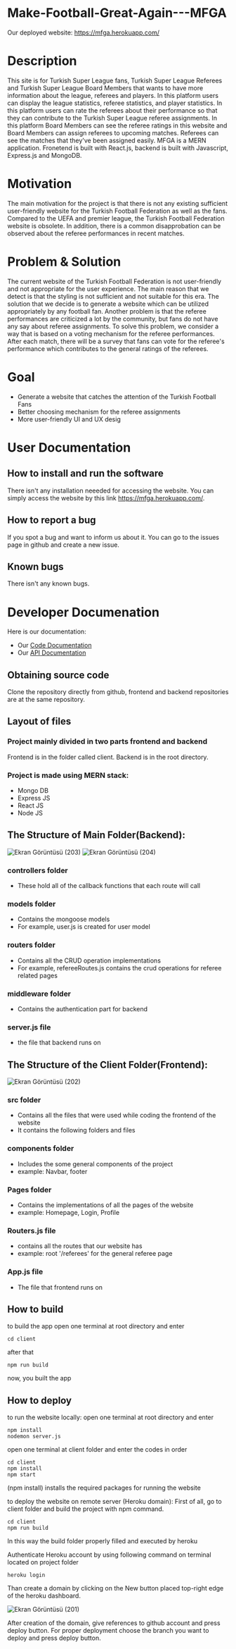 # Make-Football-Great-Again---MFGA


Our deployed website:
https://mfga.herokuapp.com/

# Description
This site is for Turkish Super League fans, Turkish Super League Referees and Turkish Super League Board Members that wants to have more information about the league, referees and players. In this platform users can display the league statistics, referee statistics, and player statistics. In this platform users can rate the referees about their performance so that they can contribute to the Turkish Super League referee assignments. In this platform Board Members can see the referee ratings in this website and Board Members can assign referees to upcoming matches. Referees can see the matches that they've been assigned easily. MFGA is a MERN application. Fronetend is built with React.js, backend is built with Javascript, Express.js and MongoDB.  

# Motivation
The main motivation for the project is that there is not any existing sufficient user-friendly
website for the Turkish Football Federation as well as the fans. Compared to the UEFA and
premier league, the Turkish Football Federation website is obsolete. In addition, there is a
common disapprobation can be observed about the referee performances in recent matches.

# Problem & Solution
The current website of the Turkish Football Federation is not user-friendly and not appropriate
for the user experience. The main reason that we detect is that the styling is not sufficient and
not suitable for this era. The solution that we decide is to generate a website which can be
utilized appropriately by any football fan. Another problem is that the referee performances are
criticized a lot by the community, but fans do not have any say about referee assignments. To
solve this problem, we consider a way that is based on a voting mechanism for the referee
performances. After each match, there will be a survey that fans can vote for the referee's
performance which contributes to the general ratings of the referees.

# Goal
- Generate a website that catches the attention of the Turkish Football Fans
- Better choosing mechanism for the referee assignments
- More user-friendly UI and UX desig

# User Documentation
## How to install and run the software
There isn't any installation neeeded for accessing the website. You can simply access the website by this link https://mfga.herokuapp.com/.

## How to report a bug
If you spot a bug and want to inform us about it. You can go to the issues page in github and create a new issue.

## Known bugs
 There isn't any known bugs.
 
# Developer Documenation
Here is our documentation:
- Our [Code Documentation](https://docs.google.com/document/d/15nAiN_72t7PyvEIviAzCuF1svOTWvkq61-BkOqLAgFc/edit)
- Our [API Documentation](https://mfga.herokuapp.com/doc)
## Obtaining source code
Clone the repository directly from github, frontend and backend repositories are at the same repository.

## Layout of files
### Project mainly divided in two parts frontend and backend
Frontend is in the folder called client.
Backend is in the root directory.
### Project is made using MERN stack:
- Mongo DB
- Express JS
- React JS
- Node JS

## The Structure of Main Folder(Backend):
![Ekran Görüntüsü (203)](https://user-images.githubusercontent.com/88709260/207709963-6b69cd6d-123e-4db4-a12c-b0dab4ab19f9.png)
![Ekran Görüntüsü (204)](https://user-images.githubusercontent.com/88709260/207709979-0e537425-5659-41d3-a993-4823798cb245.png)

### controllers folder
-  These hold all of the callback functions that each route will call
### models folder
- Contains the mongoose models
- For example, user.js is created for user model

### routers folder
- Contains all the CRUD operation implementations
- For example, refereeRoutes.js contains the crud operations for referee related pages

### middleware folder 
- Contains the authentication part for backend

### server.js file
- the file that backend runs on

## The Structure of the Client Folder(Frontend):
![Ekran Görüntüsü (202)](https://user-images.githubusercontent.com/88709260/207710072-81df4c5d-7d93-4a2e-8685-82618866d86c.png)

### src folder
- Contains all the files that were used while coding the frontend of the website
- It contains the following folders and files 

### components folder
- Includes the some general components of the project
- example: Navbar, footer

### Pages folder
- Contains the implementations of all the pages of the website
- example: Homepage, Login, Profile

### Routers.js file
- contains all the routes that our website has
- example: root '/referees' for the general referee page

### App.js file 
- The file that frontend runs on

## How to build
to build the app
open one terminal at root directory and enter
```
cd client
```
after that
```
npm run build
```
now, you built the app

## How to deploy
to run the website locally:
open one terminal at root directory and enter

```
npm install
nodemon server.js
```

open one terminal at client folder and enter the codes in order

```
cd client
npm install
npm start
```
(npm install) installs the required packages for running the website

to deploy the website on remote server (Heroku domain):
First of all, go to client folder and build the project with npm command.
```
cd client
npm run build
```
In this way the build folder properly filled and executed by heroku

Authenticate Heroku account by using following command on terminal located on project folder
```
heroku login
```

Than create a domain by clicking on the New button placed top-right edge of the heroku dashboard.

![Ekran Görüntüsü (201)](https://user-images.githubusercontent.com/88709260/207692211-c4ffa311-709a-444a-93e9-e222c3d47938.png)

After creation of the domain, give references to github account and press deploy button. For proper deployment choose the branch you want to deploy and press deploy button.
